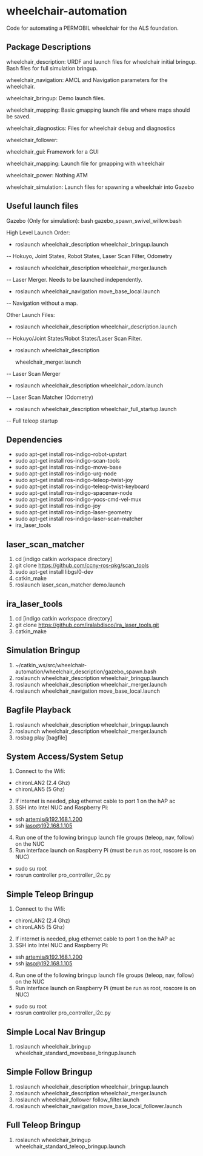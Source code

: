 wheelchair-automation
=====================

Code for automating a PERMOBIL wheelchair for the ALS foundation.

Package Descriptions
---------------------

wheelchair_description: URDF and launch files for wheelchair initial bringup. Bash files for full simulation bringup.

wheelchair_navigation: AMCL and Navigation parameters for the wheelchair.

wheelchair_bringup: Demo launch files.

wheelchair_mapping: Basic gmapping launch file and where maps should be saved.

wheelchair_diagnostics: Files for wheelchair debug and diagnostics

wheelchair_follower:

wheelchair_gui: Framework for a GUI

wheelchair_mapping: Launch file for gmapping with wheelchair

wheelchair_power: Nothing ATM

wheelchair_simulation: Launch files for spawning a wheelchair into Gazebo

Useful launch files
---------------------

Gazebo (Only for simulation): bash gazebo_spawn_swivel_willow.bash

High Level Launch Order:

+ <p>roslaunch wheelchair_description wheelchair_bringup.launch</p>
-- Hokuyo, Joint States, Robot States, Laser Scan Filter, Odometry

+ <p>roslaunch wheelchair_description wheelchair_merger.launch</p>
 -- Laser Merger. Needs to be launched independently.

+ <p>roslaunch wheelchair_navigation move_base_local.launch</p>
 -- Navigation without a map.

Other Launch Files:
+ <p>roslaunch wheelchair_description wheelchair_description.launch</p>
 -- Hokuyo/Joint States/Robot States/Laser Scan Filter.

+ <p>roslaunch wheelchair_description</p> wheelchair_merger.launch</p>
 -- Laser Scan Merger

+ <p>roslaunch wheelchair_description wheelchair_odom.launch</p>
 -- Laser Scan Matcher (Odometry)

+ <p>roslaunch wheelchair_description wheelchair_full_startup.launch</p>
 -- Full teleop startup

Dependencies
---------------------
+ sudo apt-get install ros-indigo-robot-upstart  
+ sudo apt-get install ros-indigo-scan-tools   
+ sudo apt-get install ros-indigo-move-base  
+ sudo apt-get install ros-indigo-urg-node
+ sudo apt-get install ros-indigo-teleop-twist-joy
+ sudo apt-get install ros-indigo-teleop-twist-keyboard
+ sudo apt-get install ros-indigo-spacenav-node
+ sudo apt-get install ros-indigo-yocs-cmd-vel-mux
+ sudo apt-get install ros-indigo-joy
+ sudo apt-get install ros-indigo-laser-geometry
+ sudo apt-get install ros-indigo-laser-scan-matcher
+ ira_laser_tools

laser_scan_matcher
---------------------
1. cd [indigo catkin workspace directory]  
2. git clone https://github.com/ccny-ros-pkg/scan_tools  
3. sudo apt-get install libgsl0-dev  
4. catkin_make  
5. roslaunch laser_scan_matcher demo.launch  

ira_laser_tools
---------------------
1. cd [indigo catkin workspace directory]  
2. git clone https://github.com/iralabdisco/ira_laser_tools.git
3. catkin_make  

Simulation Bringup
---------------------
1. ~/catkin_ws/src/wheelchair-automation/wheelchair_description/gazebo_spawn.bash  
2. roslaunch wheelchair_description wheelchair_bringup.launch  
3. roslaunch wheelchair_description wheelchair_merger.launch  
4. roslaunch wheelchair_navigation move_base_local.launch  

Bagfile Playback
---------------------
1. roslaunch wheelchair_description wheelchair_bringup.launch
2. roslaunch wheelchair_description wheelchair_merger.launch
3. rosbag play [bagfile]

System Access/System Setup
---------------------
1. Connect to the Wifi:
  + chironLAN2 (2.4 Ghz)
  + chironLAN5 (5 Ghz)
2. If internet is needed, plug ethernet cable to port 1 on the hAP ac
3. SSH into Intel NUC and Raspberry Pi:
  + ssh artemis@192.168.1.200
  + ssh iaso@192.168.1.105
4. Run one of the following bringup launch file groups (teleop, nav, follow) on the NUC
5. Run interface launch on Raspberry Pi (must be run as root, roscore is on NUC)
  + sudo su root
  + rosrun controller pro_controller_i2c.py

Simple Teleop Bringup
---------------------
1. Connect to the Wifi:
  + chironLAN2 (2.4 Ghz)
  + chironLAN5 (5 Ghz)
2. If internet is needed, plug ethernet cable to port 1 on the hAP ac
3. SSH into Intel NUC and Raspberry Pi:
  + ssh artemis@192.168.1.200
  + ssh iaso@192.168.1.105
4. Run one of the following bringup launch file groups (teleop, nav, follow) on the NUC
5. Run interface launch on Raspberry Pi (must be run as root, roscore is on NUC)
  + sudo su root
  + rosrun controller pro_controller_i2c.py

Simple Local Nav Bringup
---------------------
1. roslaunch wheelchair_bringup wheelchair_standard_movebase_bringup.launch

Simple Follow Bringup
---------------------
1. roslaunch wheelchair_description wheelchair_bringup.launch
2. roslaunch wheelchair_description wheelchair_merger.launch
2. roslaunch wheelchair_follower follow_filter.launch
3. roslaunch wheelchair_navigation move_base_local_follower.launch

Full Teleop Bringup
-------------------
1. roslaunch wheelchair_bringup wheelchair_standard_teleop_bringup.launch
